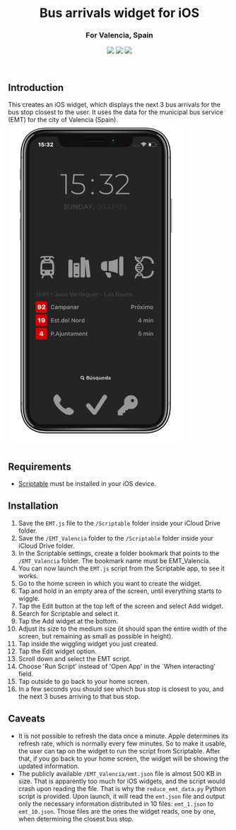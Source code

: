 <!-- Title -->
<h1 align='center'> Bus arrivals widget for iOS </h1>


<!-- tag line -->
<h3 align='center'> For Valencia, Spain </h3>

<!-- tech stack badges ---------------------------------- -->
<p align='center'>
  <img src='https://img.shields.io/badge/javascript-white?style=flat&logo=javascript&logoColor=%23F7DF1E&labelColor=%23101010&color=%23101010' />
  <img src='https://img.shields.io/badge/%7B_%7D_scriptable-white?style=flat&labelColor=%23101010&color=%23101010&link=https%3A%2F%2Fscriptable.app' />
  <img src='https://img.shields.io/badge/_-18-grey?style=flat&logo=ios&labelColor=%23101010' />
</p>
<br/>




## Introduction
This creates an iOS widget, which displays the next 3 bus arrivals for the bus stop closest to the user. It uses the data for the municipal bus service (EMT) for the city of Valencia (Spain).
<img src='home_screen.png' width='400' />

## Requirements
- [Scriptable](https://scriptable.app) must be installed in your iOS device.

## Installation
1. Save the `EMT.js` file to the `/Scriptable` folder inside your iCloud Drive folder.
2. Save the  `/EMT_Valencia` folder to the `/Scriptable` folder inside your iCloud Drive folder.
3. In the Scriptable settings, create a folder bookmark that points to the `/EMT_Valencia` folder. The bookmark name must be EMT_Valencia.
4. You can now launch the `EMT.js` script from the Scriptable app, to see it works.
5. Go to the home screen in which you want to create the widget.
6. Tap and hold in an empty area of the screen, until everything starts to wiggle.
7. Tap the Edit button at the top left of the screen and select Add widget.
8. Search for Scriptable and select it.
9. Tap the Add widget at the bottom.
10. Adjust its size to the medium size (it should span the entire width of the screen, but remaining as small as possible in height).
11. Tap inside the wiggling widget you just created.
12. Tap the Edit widget option.
13. Scroll down and select the EMT script.
14. Choose 'Run Script' instead of 'Open App' in the `When interacting' field.
15. Tap outside to go back to your home screen.
16. In a few seconds you should see which bus stop is closest to you, and the next 3 buses arriving to that bus stop.

## Caveats
- It is not possible to refresh the data once a minute. Apple determines its refresh rate, which is normally every few minutes. So to make it usable, the user can tap on the widget to run the script from Scriptable. After that, if you go back to your home screen, the widget will be showing the updated information.
- The publicly available `/EMT_Valencia/emt.json` file is almost 500 KB in size. That is apparently too much for iOS widgets, and the script would crash upon reading the file. That is why the `reduce_emt_data.py` Python script is provided. Upon launch, it will read the `emt.json` file and output only the necessary information distributed in 10 files: `emt_1.json` to `emt_10.json`. Those files are the ones the widget reads, one by one, when determining the closest bus stop.

